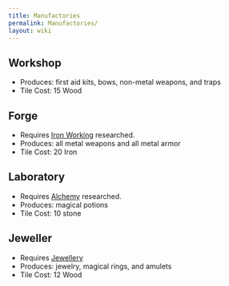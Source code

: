```yaml
---
title: Manufactories
permalink: Manufactories/
layout: wiki
---
```


Workshop
--------

-   Produces: first aid kits, bows, non-metal weapons, and traps
-   Tile Cost: 15 Wood

Forge
-----

-   Requires [Iron Working](/keeperrl_wiki/Iron_Working "wikilink") researched.
-   Produces: all metal weapons and all metal armor
-   Tile Cost: 20 Iron

Laboratory
----------

-   Requires [Alchemy](/keeperrl_wiki/Alchemy "wikilink") researched.
-   Produces: magical potions
-   Tile Cost: 10 stone

Jeweller
--------

-   Requires [Jewellery](/keeperrl_wiki/Jewellery "wikilink")
-   Produces: jewelry, magical rings, and amulets
-   Tile Cost: 12 Wood


